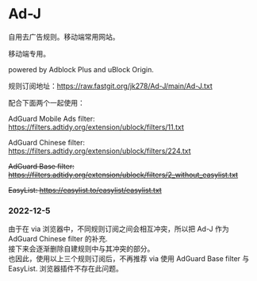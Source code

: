 # Ad-J

自用去广告规则。移动端常用网站。

移动端专用。

powered by Adblock Plus and uBlock Origin.

规则订阅地址：https://raw.fastgit.org/jk278/Ad-J/main/Ad-J.txt

配合下面两个一起使用：

AdGuard Mobile Ads filter: https://filters.adtidy.org/extension/ublock/filters/11.txt

AdGuard Chinese filter: https://filters.adtidy.org/extension/ublock/filters/224.txt

~~AdGuard Base filter: https://filters.adtidy.org/extension/ublock/filters/2_without_easylist.txt~~

~~EasyList: https://easylist.to/easylist/easylist.txt~~

### 2022-12-5
由于在 via 浏览器中，不同规则订阅之间会相互冲突，所以把 Ad-J 作为 AdGuard Chinese filter 的补充.<br>
接下来会逐渐删除自建规则中与其冲突的部分。<br>
也因此，使用以上三个规则订阅后，不再推荐 via 使用 AdGuard Base filter 与 EasyList. 浏览器插件不存在此问题。
